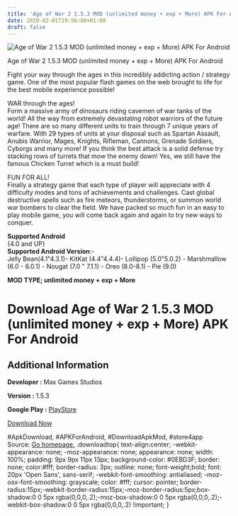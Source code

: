 ```yaml
---
title: 'Age of War 2 1.5.3 MOD (unlimited money + exp + More) APK For Android'
date: 2020-02-01T19:56:00+01:00
draft: false
---
```


![Age of War 2 1.5.3 MOD (unlimited money + exp + More) APK For Android](https://i1.wp.com/apkhome.net/wp-content/uploads/2020/02/Age-of-War-2-1.5.3-MOD-unlimited-money-exp-More.png "Age of War 2 1.5.3 MOD (unlimited money + exp + More) APK For Android")

  

Age of War 2 1.5.3 MOD (unlimited money + exp + More) APK For Android

Fight your way through the ages in this incredibly addicting action / strategy game. One of the most popular flash games on the web brought to life for the best mobile experience possible!

WAR through the ages!  
Form a massive army of dinosaurs riding cavemen of war tanks of the world! All the way from extremely devastating robot warriors of the future age! There are so many different units to train through 7 unique years of warfare. With 29 types of units at your disposal such as Spartan Assault, Anubis Warrior, Mages, Knights, Rifleman, Cannons, Grenade Soldiers, Cyborgs and many more! If you think the best attack is a solid defense try stacking rows of turrets that mow the enemy down! Yes, we still have the famous Chicken Turret which is a must build!

FUN FOR ALL!  
Finally a strategy game that each type of player will appreciate with 4 difficulty modes and tons of achievements and challenges. Cast global destructive spells such as fire meteors, thunderstorms, or summon world war bombers to clear the field. We have packed so much fun in an easy to play mobile game, you will come back again and again to try new ways to conquer.

**Supported Android**  
{4.0 and UP}  
**Supported Android Version**:-  
Jelly Bean(4.1"4.3.1)- KitKat (4.4"4.4.4)- Lollipop (5.0"5.0.2) - Marshmallow (6.0 - 6.0.1) - Nougat (7.0 " 7.1.1) - Oreo (8.0-8.1) - Pie (9.0)

**MOD TYPE; unlimited money + exp + More**

Download Age of War 2 1.5.3 MOD (unlimited money + exp + More) APK For Android
==============================================================================

Additional Information
----------------------

**Developer :** Max Games Studios

**Version :** 1.5.3

**Google Play :** [PlayStore](https://play.google.com/store/apps/details?id=com.maxgames.aow2)

  

[Download Now](https://store4app.co/post/age-of-war-2-1-5-3-mod-unlimited-money-exp-more-apk-for-android_1580577160)

  
#ApkDownload, #APKForAndroid, #DownloadApkMod, #store4app  
Source: [Go homepage.](https://store4app.co/post/age-of-war-2-1-5-3-mod-unlimited-money-exp-more-apk-for-android_1580577160) .downloadtop{ text-align:center; -webkit-appearance: none; -moz-appearance: none; appearance: none; width: 100%; padding: 9px 9px 11px 13px; background-color: #0EBD3F; border: none; color:#fff; border-radius: 3px; outline: none; font-weight;bold; font: 20px 'Open Sans', sans-serif; -webkit-font-smoothing: antialiased; -moz-osx-font-smoothing: grayscale; color: #fff; cursor: pointer; border-radius:15px;-webkit-border-radius:15px;-moz-border-radius:5px;box-shadow:0 0 5px rgba(0,0,0,.2);-moz-box-shadow:0 0 5px rgba(0,0,0,.2);-webkit-box-shadow:0 0 5px rgba(0,0,0,.2) !important; }